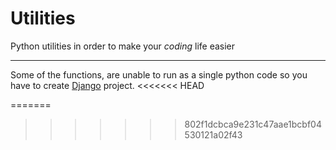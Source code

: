 # Utilities
Python utilities in order to make your <i>coding</i> life easier<hr>
Some of the functions, are unable to run as a single python code so you have to create <a href='https://www.djangoproject.com/start/'>Django</a> project.
<<<<<<< HEAD

=======
>>>>>>> 802f1dcbca9e231c47aae1bcbf04530121a02f43
